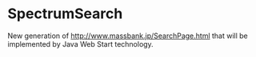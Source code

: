 SpectrumSearch
==============

New generation of http://www.massbank.jp/SearchPage.html that will be implemented by Java Web Start technology.
